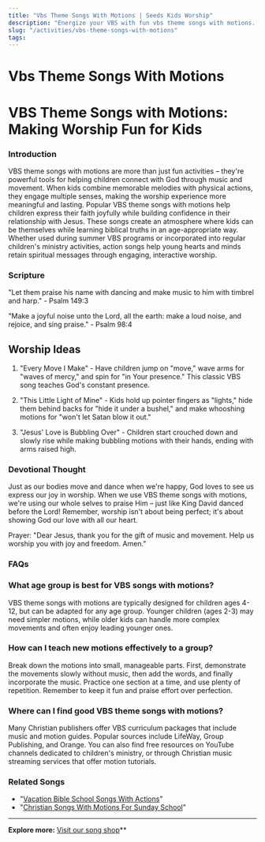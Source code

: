 ```yaml
---
title: "Vbs Theme Songs With Motions | Seeds Kids Worship"
description: "Energize your VBS with fun vbs theme songs with motions. Engaging worship music and activities for summer children's ministry."
slug: "/activities/vbs-theme-songs-with-motions"
tags:
---
```


# Vbs Theme Songs With Motions

# VBS Theme Songs with Motions: Making Worship Fun for Kids

### Introduction
VBS theme songs with motions are more than just fun activities – they're powerful tools for helping children connect with God through music and movement. When kids combine memorable melodies with physical actions, they engage multiple senses, making the worship experience more meaningful and lasting. Popular VBS theme songs with motions help children express their faith joyfully while building confidence in their relationship with Jesus. These songs create an atmosphere where kids can be themselves while learning biblical truths in an age-appropriate way. Whether used during summer VBS programs or incorporated into regular children's ministry activities, action songs help young hearts and minds retain spiritual messages through engaging, interactive worship.

### Scripture
"Let them praise his name with dancing and make music to him with timbrel and harp." - Psalm 149:3

"Make a joyful noise unto the Lord, all the earth: make a loud noise, and rejoice, and sing praise." - Psalm 98:4

## Worship Ideas
1. "Every Move I Make" - Have children jump on "move," wave arms for "waves of mercy," and spin for "in Your presence." This classic VBS song teaches God's constant presence.

2. "This Little Light of Mine" - Kids hold up pointer fingers as "lights," hide them behind backs for "hide it under a bushel," and make whooshing motions for "won't let Satan blow it out."

3. "Jesus' Love is Bubbling Over" - Children start crouched down and slowly rise while making bubbling motions with their hands, ending with arms raised high.

### Devotional Thought
Just as our bodies move and dance when we're happy, God loves to see us express our joy in worship. When we use VBS theme songs with motions, we're using our whole selves to praise Him – just like King David danced before the Lord! Remember, worship isn't about being perfect; it's about showing God our love with all our heart.

Prayer: "Dear Jesus, thank you for the gift of music and movement. Help us worship you with joy and freedom. Amen."

### FAQs

### What age group is best for VBS songs with motions?
VBS theme songs with motions are typically designed for children ages 4-12, but can be adapted for any age group. Younger children (ages 2-3) may need simpler motions, while older kids can handle more complex movements and often enjoy leading younger ones.

### How can I teach new motions effectively to a group?
Break down the motions into small, manageable parts. First, demonstrate the movements slowly without music, then add the words, and finally incorporate the music. Practice one section at a time, and use plenty of repetition. Remember to keep it fun and praise effort over perfection.

### Where can I find good VBS theme songs with motions?
Many Christian publishers offer VBS curriculum packages that include music and motion guides. Popular sources include LifeWay, Group Publishing, and Orange. You can also find free resources on YouTube channels dedicated to children's ministry, or through Christian music streaming services that offer motion tutorials.

### Related Songs

- "[Vacation Bible School Songs With Actions](/activities/vacation-bible-school-songs-with-actions/)"
- "[Christian Songs With Motions For Sunday School](/activities/christian-songs-with-motions-for-sunday-school/)"

---

**Explore more:** [Visit our song shop](https://seedskidsworship.com/shop)**

<!-- Schema Markup -->
<script type="application/ld+json">
{
  "@context": "https://schema.org",
  "@type": "MusicRecording",
  "name": "Vbs Theme Songs With Motions",
  "byArtist": {
    "@type": "MusicGroup",
    "name": "Seeds Kids Worship"
  },
  "isFamilyFriendly": true,
  "url": "https://seedskidsworship.com/activities/vbs-theme-songs-with-motions/"
}
</script>